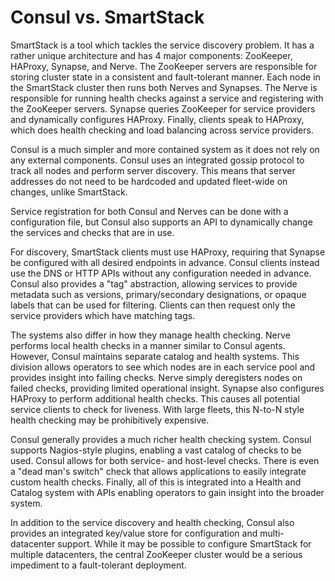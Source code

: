 # Consul vs. SmartStack

SmartStack is a tool which tackles the service discovery problem. It has a rather unique architecture and has 4 major components: ZooKeeper, HAProxy, Synapse, and Nerve. The ZooKeeper servers are responsible for storing cluster state in a consistent and fault-tolerant manner. Each node in the SmartStack cluster then runs both Nerves and Synapses. The Nerve is responsible for running health checks against a service and registering with the ZooKeeper servers. Synapse queries ZooKeeper for service providers and dynamically configures HAProxy. Finally, clients speak to HAProxy, which does health checking and load balancing across service providers.

Consul is a much simpler and more contained system as it does not rely on any external components. Consul uses an integrated gossip protocol to track all nodes and perform server discovery. This means that server addresses do not need to be hardcoded and updated fleet-wide on changes, unlike SmartStack.

Service registration for both Consul and Nerves can be done with a configuration file, but Consul also supports an API to dynamically change the services and checks that are in use.

For discovery, SmartStack clients must use HAProxy, requiring that Synapse be configured with all desired endpoints in advance. Consul clients instead use the DNS or HTTP APIs without any configuration needed in advance. Consul also provides a "tag" abstraction, allowing services to provide metadata such as versions, primary/secondary designations, or opaque labels that can be used for filtering. Clients can then request only the service providers which have matching tags.

The systems also differ in how they manage health checking. Nerve performs local health checks in a manner similar to Consul agents. However, Consul maintains separate catalog and health systems. This division allows operators to see which nodes are in each service pool and provides insight into failing checks. Nerve simply deregisters nodes on failed checks, providing limited operational insight. Synapse also configures HAProxy to perform additional health checks. This causes all potential service clients to check for liveness. With large fleets, this N-to-N style health checking may be prohibitively expensive.

Consul generally provides a much richer health checking system. Consul supports Nagios-style plugins, enabling a vast catalog of checks to be used. Consul allows for both service- and host-level checks. There is even a "dead man's switch" check that allows applications to easily integrate custom health checks. Finally, all of this is integrated into a Health and Catalog system with APIs enabling operators to gain insight into the broader system.

In addition to the service discovery and health checking, Consul also provides an integrated key/value store for configuration and multi-datacenter support. While it may be possible to configure SmartStack for multiple datacenters, the central ZooKeeper cluster would be a serious impediment to a fault-tolerant deployment.